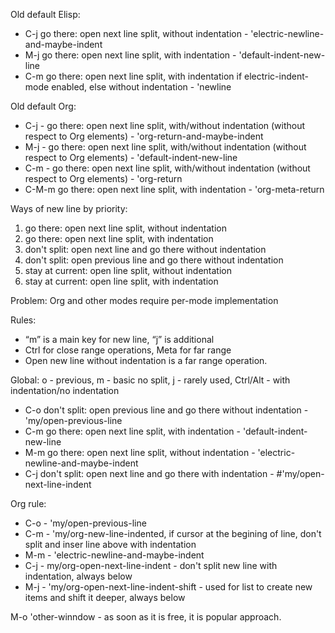 Old default Elisp:
- C-j go there: open next line split, without indentation - 'electric-newline-and-maybe-indent
- M-j go there: open next line split, with indentation - 'default-indent-new-line
- C-m go there: open next line split, with indentation if electric-indent-mode enabled, else without indentation - 'newline

Old default Org:
- C-j - go there: open next line split, with/without indentation (without respect to Org elements) - 'org-return-and-maybe-indent
- M-j - go there: open next line split, with/without indentation (without respect to Org elements) - 'default-indent-new-line
- C-m - go there: open next line split, with/without indentation (without respect to Org elements) - 'org-return
- C-M-m go there: open next line split, with indentation - 'org-meta-return

Ways of new line by priority:
1. go there: open next line split, without indentation
2. go there: open next line split, with indentation
3. don't split: open next line and go there without indentation
4. don't split: open previous line and go there without indentation
5. stay at current: open line split, without indentation
6. stay at current: open line split, with indentation

Problem: Org and other modes require per-mode implementation

Rules:
- “m” is a main key for new line, “j” is additional
- Ctrl for close range operations, Meta for far range
- Open new line without indentation is a far range operation.

Global: o - previous, m - basic no split, j - rarely used, Ctrl/Alt - with indentation/no indentation
- C-o don't split: open previous line and go there without indentation - 'my/open-previous-line
- C-m go there: open next line split, with indentation - 'default-indent-new-line
- M-m go there: open next line split, without indentation - 'electric-newline-and-maybe-indent
- C-j don't split: open next line and go there with indentation - #'my/open-next-line-indent

Org rule:
- C-o - 'my/open-previous-line
- C-m - 'my/org-new-line-indented, if cursor at the begining of line, don't split and inser line above with indentation
- M-m - 'electric-newline-and-maybe-indent
- C-j - my/org-open-next-line-indent - don't split new line with indentation, always below
- M-j - 'my/org-open-next-line-indent-shift - used for list to create new items and shift it deeper, always below


M-o 'other-winndow - as soon as it is free, it is popular approach.
